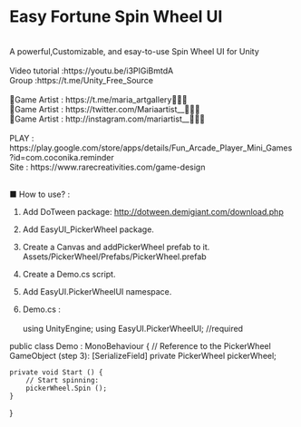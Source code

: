# Easy Fortune Spin Wheel UI
<br />
A powerful,Customizable, and esay-to-use Spin Wheel UI for Unity
<br />
<br />
Video tutorial :https://youtu.be/i3PIGiBmtdA<br />
Group :https://t.me/Unity_Free_Source<br /><br />
🎨Game Artist : https://t.me/maria_artgallery👱🏻‍♀️<br />
🎨Game Artist : https://twitter.com/Mariaartist__👱🏻‍♀️<br />
🎨Game Artist : http://instagram.com/mariartist__👱🏻‍♀️<br /><br />
PLAY : https://play.google.com/store/apps/details/Fun_Arcade_Player_Mini_Games?id=com.coconika.reminder<br />
Site : https://www.rarecreativities.com/game-design <br /><br />

■ How to use? :
1. Add DoTween package: http://dotween.demigiant.com/download.php
2. Add EasyUI_PickerWheel package.
3. Create a Canvas and addPickerWheel prefab to it.
Assets/PickerWheel/Prefabs/PickerWheel.prefab

4. Create a Demo.cs script.
5. Add EasyUI.PickerWheelUI namespace.
6. Demo.cs :
<br /><br />
using UnityEngine;
using EasyUI.PickerWheelUI;   //required

public class Demo : MonoBehaviour {
	// Reference to the PickerWheel GameObject (step 3):
	[SerializeField] private PickerWheel pickerWheel;
	
	private void Start () {
		// Start spinning:
		pickerWheel.Spin ();
	}
}

